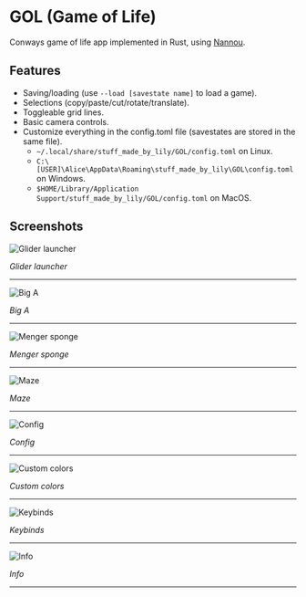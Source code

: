 # GOL (Game of Life)

Conways game of life app implemented in Rust, using [Nannou](https://nannou.cc/).

## Features

- Saving/loading (use `--load [savestate name]` to load a game).
- Selections (copy/paste/cut/rotate/translate).
- Toggleable grid lines.
- Basic camera controls.
- Customize everything in the config.toml file (savestates are stored in the same file).
  - `~/.local/share/stuff_made_by_lily/GOL/config.toml` on Linux.
  - `C:\[USER]\Alice\AppData\Roaming\stuff_made_by_lily\GOL\config.toml` on Windows.
  - `$HOME/Library/Application Support/stuff_made_by_lily/GOL/config.toml` on MacOS.

## Screenshots

![Glider launcher](screenshots/glider-launcher.png)

_Glider launcher_

---

![Big A](screenshots/big-a.png)

_Big A_

---

![Menger sponge](screenshots/sponge.png)

_Menger sponge_

---

![Maze](screenshots/maze.png)

_Maze_

---

![Config](screenshots/config.png)

_Config_

---

![Custom colors](screenshots/custom-colors.png)

_Custom colors_

---

![Keybinds](screenshots/keybinds.png)

_Keybinds_

---

![Info](screenshots/info.png)

_Info_

---
